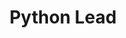 ---
name: "Robert Tran"
group: "board"
title: "Python Lead"
pronouns: "he/him"
img: "rtran.jpg"
graduating_year: 2023
github: "roberttran1"

positions:
  - year: 2021-2022
    title: Python Lead
---